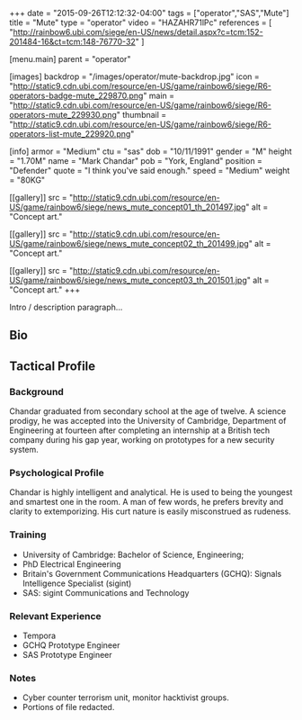+++
date = "2015-09-26T12:12:32-04:00"
tags = ["operator","SAS","Mute"]
title = "Mute"
type = "operator"
video = "HAZAHR71lPc"
references = [
  "http://rainbow6.ubi.com/siege/en-US/news/detail.aspx?c=tcm:152-201484-16&ct=tcm:148-76770-32"
]

[menu.main]
  parent = "operator"

[images]
  backdrop = "/images/operator/mute-backdrop.jpg"
  icon = "http://static9.cdn.ubi.com/resource/en-US/game/rainbow6/siege/R6-operators-badge-mute_229870.png"
  main = "http://static9.cdn.ubi.com/resource/en-US/game/rainbow6/siege/R6-operators-mute_229930.png"
  thumbnail = "http://static9.cdn.ubi.com/resource/en-US/game/rainbow6/siege/R6-operators-list-mute_229920.png"

[info]
  armor = "Medium"
  ctu = "sas"
  dob = "10/11/1991"
  gender = "M"
  height = "1.70M"
  name = "Mark Chandar"
  pob = "York, England"
  position = "Defender"
  quote = "I think you've said enough."
  speed = "Medium"
  weight = "80KG"

[[gallery]]
  src = "http://static9.cdn.ubi.com/resource/en-US/game/rainbow6/siege/news_mute_concept01_th_201497.jpg"
  alt = "Concept art."

[[gallery]]
  src = "http://static9.cdn.ubi.com/resource/en-US/game/rainbow6/siege/news_mute_concept02_th_201499.jpg"
  alt = "Concept art."

[[gallery]]
  src = "http://static9.cdn.ubi.com/resource/en-US/game/rainbow6/siege/news_mute_concept03_th_201501.jpg"
  alt = "Concept art."
+++

Intro / description paragraph...<!--more-->

## Bio

## Tactical Profile

### Background

Chandar graduated from secondary school at the age of twelve. A science prodigy, he was accepted into the University of Cambridge, Department of Engineering at fourteen after completing an internship at a British tech company during his gap year, working on prototypes for a new security system.

### Psychological Profile

Chandar is highly intelligent and analytical. He is used to being the youngest and smartest one in the room. A man of few words, he prefers brevity and clarity to extemporizing. His curt nature is easily misconstrued as rudeness.

### Training

* University of Cambridge: Bachelor of Science, Engineering;
* PhD Electrical Engineering
* Britain's Government Communications Headquarters (GCHQ): Signals Intelligence Specialist (sigint)
* SAS: sigint Communications and Technology

### Relevant Experience

* Tempora
* GCHQ Prototype Engineer
* SAS Prototype Engineer

### Notes

* Cyber counter terrorism unit, monitor hacktivist groups.
* Portions of file redacted.
